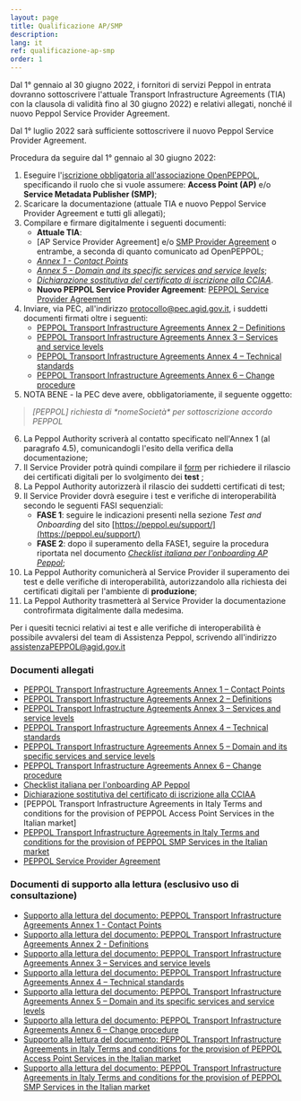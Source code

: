 ```yaml
---
layout: page
title: Qualificazione AP/SMP
description:
lang: it
ref: qualificazione-ap-smp
order: 1
---
```


Dal 1° gennaio al 30 giugno 2022, i fornitori di servizi Peppol in entrata dovranno sottoscrivere l'attuale Transport Infrastructure Agreements (TIA) con la clausola di validità fino al 30 giugno 2022) e relativi allegati, nonché il nuovo Peppol Service Provider Agreement.

Dal 1° luglio 2022 sarà sufficiente sottoscrivere il nuovo Peppol Service Provider Agreement.

Procedura da seguire dal 1° gennaio al 30 giugno 2022:

1. Eseguire l'[iscrizione obbligatoria all'associazione OpenPEPPOL](https://peppol.eu/get-involved/join-openpeppol), specificando il ruolo che si vuole assumere: **Access Point (AP)** e/o **Service Metadata Publisher (SMP)**;
2. Scaricare la documentazione (attuale TIA e nuovo Peppol Service Provider Agreement e tutti gli allegati);
3. Compilare e firmare digitalmente i seguenti documenti:
    - **Attuale TIA**:
    - [AP Service Provider Agreement] e/o [SMP Provider Agreement](/attachments/PEPPOL_Transport_Infrastructure_Agreement_in_Italy_SMP_V_1_0.pdf) o entrambe, a seconda di quanto comunicato ad OpenPEPPOL;
    - [_Annex 1 - Contact Points_](/attachments/annex1-contatcpoints_0.pdf)
    - [_Annex 5 - Domain and its specific services and service levels_](/attachments/annex5-regionaldomain_rev5.pdf);
    - [_Dichiarazione sostitutiva del certificato di iscrizione alla CCIAA_](/attachments/dichirazione_rea_compilabile_rev201812.pdf).
    - **Nuovo PEPPOL Service Provider Agreement**: [PEPPOL Service Provider Agreement](/attachments/PeppolServiceProviderAgreement_V_1_0.pdf)
4. Inviare, via PEC, all'indirizzo [protocollo@pec.agid.gov.it](mailto:protocollo@pec.agid.gov.it), i suddetti documenti firmati oltre i seguenti:
    - [PEPPOL Transport Infrastructure Agreements Annex 2 – Definitions](/attachments/annex2-definitions.pdf)
    - [PEPPOL Transport Infrastructure Agreements Annex 3 – Services and service levels](/attachments/annex3-servicesandservicelevels.pdf)
    - [PEPPOL Transport Infrastructure Agreements Annex 4 – Technical standards](/attachments/annex4-technicalstandards.pdf)
    - [PEPPOL Transport Infrastructure Agreements Annex 6 – Change procedure](/attachments/annex6-changeprocedure.pdf)
5. NOTA BENE - la PEC deve avere, obbligatoriamente, il seguente oggetto: 
> _[PEPPOL] richiesta di \*nomeSocietà\* per sottoscrizione accordo PEPPOL_
6. La Peppol Authority scriverà al contatto specificato nell'Annex 1 (al paragrafo 4.5), comunicandogli l'esito della verifica della documentazione;
7. Il Service Provider potrà quindi compilare il [form](https://openpeppol.atlassian.net/servicedesk/customer/portal/1/create/13) per richiedere il rilascio dei certificati digitali per lo svolgimento dei **test** ;
8. La Peppol Authority autorizzerà il rilascio dei suddetti certificati di test;
9. Il Service Provider dovrà eseguire i test e verifiche di interoperabilità secondo le seguenti FASI sequenziali:
    - **FASE 1**: seguire le indicazioni presenti nella sezione *Test and Onboarding* del sito [https://peppol.eu/support/](https://peppol.eu/support/)
    - **FASE 2**: dopo il superamento della FASE1, seguire la procedura riportata nel documento [_Checklist italiana per l'onboarding AP Peppol_](/attachments/APTest_Checklist_3.1.0_IT.docx);
10. La Peppol Authority comunicherà al Service Provider il superamento dei test e delle verifiche di interoperabilità, autorizzandolo alla richiesta dei certificati digitali per l'ambiente di **produzione**;
11. La Peppol Authority trasmetterà al Service Provider la documentazione controfirmata digitalmente dalla medesima.

Per i quesiti tecnici relativi ai test e alle verifiche di interoperabilità è possibile avvalersi del team di Assistenza Peppol, scrivendo all'indirizzo [assistenzaPEPPOL@agid.gov.it](mailto:assistenzaPEPPOL@agid.gov.it)

### Documenti allegati

- [PEPPOL Transport Infrastructure Agreements Annex 1 – Contact Points](/attachments/annex1-contatcpoints_0.pdf)
- [PEPPOL Transport Infrastructure Agreements Annex 2 – Definitions](/attachments/annex2-definitions.pdf)
- [PEPPOL Transport Infrastructure Agreements Annex 3 – Services and service levels](/attachments/annex3-servicesandservicelevels.pdf)
- [PEPPOL Transport Infrastructure Agreements Annex 4 – Technical standards](/attachments/annex4-technicalstandards.pdf)
- [PEPPOL Transport Infrastructure Agreements Annex 5 – Domain and its specific services and service levels](/attachments/annex5-regionaldomain_rev5.pdf)
- [PEPPOL Transport Infrastructure Agreements Annex 6 – Change procedure](/attachments/annex6-changeprocedure.pdf)
- [Checklist italiana per l'onboarding AP Peppol](/attachments/APTest_Checklist_3.1.0_IT.docx)
- [Dichiarazione sostitutiva del certificato di iscrizione alla CCIAA](/attachments/dichirazione_rea_compilabile_rev201812.pdf)
- [PEPPOL Transport Infrastructure Agreements in Italy Terms and conditions for the provision of PEPPOL Access Point Services in the Italian market]
- [PEPPOL Transport Infrastructure Agreements in Italy Terms and conditions for the provision of PEPPOL SMP Services in the Italian market](/attachments/PEPPOL_Transport_Infrastructure_Agreement_in_Italy_SMP_V_1_0.pdf)
- [PEPPOL Service Provider Agreement](/attachments/PeppolServiceProviderAgreement_V_1_0.pdf)

### Documenti di supporto alla lettura (esclusivo uso di consultazione)
- [Supporto alla lettura del documento: PEPPOL Transport Infrastructure Agreements Annex 1 - Contact Points](/attachments/support_annex1-contactpoints_en-it_0.pdf)
- [Supporto alla lettura del documento: PEPPOL Transport Infrastructure Agreements Annex 2 - Definitions](/attachments/support_annex2-definitions_en-it.pdf)
- [Supporto alla lettura del documento: PEPPOL Transport Infrastructure Agreements Annex 3 – Services and service levels](/attachments/support_annex3-servicesandservicelevels_en-it.pdf)
- [Supporto alla lettura del documento: PEPPOL Transport Infrastructure Agreements Annex 4 – Technical standards](/attachments/support_annex4-technicalstandards_en-it.pdf)
- [Supporto alla lettura del documento: PEPPOL Transport Infrastructure Agreements Annex 5 – Domain and its specific services and service levels](/attachments/support_annex5-regionaldomain_en-it.pdf)
- [Supporto alla lettura del documento: PEPPOL Transport Infrastructure Agreements Annex 6 – Change procedure](/attachments/support_annex6-changeprocedure_en-it.pdf)
- [Supporto alla lettura del documento: PEPPOL Transport Infrastructure Agreements in Italy Terms and conditions for the provision of PEPPOL Access Point Services in the Italian market](/attachments/support_peppol_ap_service_provider_agreement_in_italy_en-it.pdf)
- [Supporto alla lettura del documento: PEPPOL Transport Infrastructure Agreements in Italy Terms and conditions for the provision of PEPPOL SMP Services in the Italian market](/attachments/support_peppol_smp_provider_agreement_en-it.pdf)
